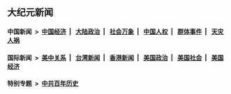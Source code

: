 ## 大纪元新闻

#### 中国新闻 &nbsp;>&nbsp; [中国经济](indexes/ncid283/README.md?07010845) &nbsp;| &nbsp; [大陆政治](indexes/ncid277/README.md?07010845) &nbsp;| &nbsp; [社会万象](indexes/ncid282/README.md?07010845) &nbsp;| &nbsp; [中国人权](indexes/ncid278/README.md?07010845) &nbsp;| &nbsp; [群体事件](indexes/ncid279/README.md?07010845) &nbsp;| &nbsp; [天灾人祸](indexes/ncid280/README.md?07010845)

#### 国际新闻 &nbsp;>&nbsp; [美中关系](indexes/nf1412576/README.md?07010845) &nbsp;| &nbsp; [台湾新闻](indexes/ncid1349361/README.md?07010845) &nbsp;| &nbsp; [香港新闻](indexes/ncid1349362/README.md?07010845) &nbsp;| &nbsp; [美国政治](indexes/ncid1078159/README.md?07010845) &nbsp;| &nbsp; [美国社会](indexes/ncid1078160/README.md?07010845) &nbsp;| &nbsp; [美国经济](indexes/ncid1078158/README.md?07010845)

#### 特别专题 &nbsp;>&nbsp; [中共百年历史](https://github.com/easy2view/epoch-special/blob/master/README.md?07010845)  
